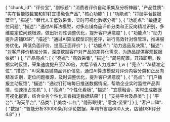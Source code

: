 {
    "chunk_id": "评价宝",
    "副标题": "消费者评价自动采集及分析神器",
    "产品性质": "实在智能取数宝和钉钉宜搭融合产品",
    "核心功能": [
        {
            "功能点": "打破平台数据壁垒",
            "描述": "替代人工低效采集，实时可视化数据分析"
        },
        {
            "功能点": "敏捷定位问题",
            "描述": "通过AI算法模型，对多店铺商品评价分类和正反向精准识别，多维度定位问题根源，做出针对性调整优化，提升客户满意度"
        },
        {
            "功能点": "助力提升店铺DSR",
            "描述": "通过AI算法模型识别差评，进行高效针对性管理，推进服务优化，降低负面评价，提高正面评价"
        },
        {
            "功能点": "助力选品及决策",
            "描述": "对客户评价精准分类，深度挖掘客户对产品的差异化需求，为选品提供客观数据依据"
        }
    ],
    "产品亮点": [
        {
            "亮点": "高效采集",
            "描述": "简易配置，开箱即用。数据实时反馈，采集速度提升至720倍，大幅节省人力成本"
        },w
        {
            "亮点": "AI精准定位",
            "描述": "AI采集店铺商品评价信息，通过AI算法模型对评价内容分类和正反向精准识别，定位问题根源，及时调整优化，提升客户满意度"
        },
        {
            "亮点": "门户播报主动反馈",
            "描述": "通过钉钉端每日推送数据情况，帮助企业实时监控产品舆情，快速抢占先机"
        },
        {
            "亮点": "个性化看板",
            "描述": "宜搭融合，实时生成数据可视化报表，结合业务个性化查看指定数据结果"
        }
    ],
    "支持平台及品类": [
        {
            "平台": "淘天平台",
            "品类": ["美妆-口红", "隐形眼镜", "零食-坚果"]
        }
    ],
    "客户口碑": {
        "数据": "智能分析33000条/月评论数据，年均节省超600人天，店铺DSR评分4.8"
    }
} 